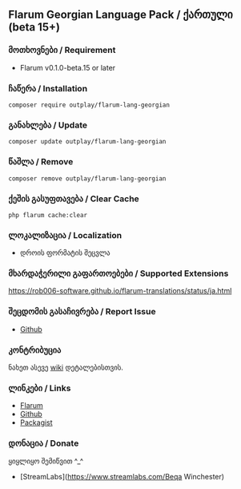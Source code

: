 ## Flarum Georgian Language Pack / ქართული (beta 15+)


### მოთხოვნები / Requirement
  - Flarum v0.1.0-beta.15 or later

### ჩაწერა / Installation
```
composer require outplay/flarum-lang-georgian
```

### განახლება / Update
```
composer update outplay/flarum-lang-georgian
```

### წაშლა / Remove
```
composer remove outplay/flarum-lang-georgian
```

### ქეშის გასუფთავება / Clear Cache
```
php flarum cache:clear
```
### ლოკალიზაცია / Localization
  - დროის ფორმატის შეცვლა

### მხარდაჭერილი გაფართოებები / Supported Extensions
https://rob006-software.github.io/flarum-translations/status/ja.html


### შეცდომის გასაჩივრება / Report Issue
  - [Github](https://github.com/B3K4682/lang-georgian/issues)

### კონტრიბუცია

ნახეთ ასევე [wiki](https://github.com/B3K4682/lang-georgian/wiki#contributing) დეტალებისთვის.

### ლინკები / Links
  - [Flarum](https://discuss.flarum.org)
  - [Github](https://github.com/B3K4682/lang-georgian)
  - [Packagist](https://packagist.org/packages/outplay/flarum-lang-georgian)

### დონაცია / Donate
ყიყლიყო შემიწვით \^_\^

 - [StreamLabs](https://www.streamlabs.com/Beqa Winchester)

